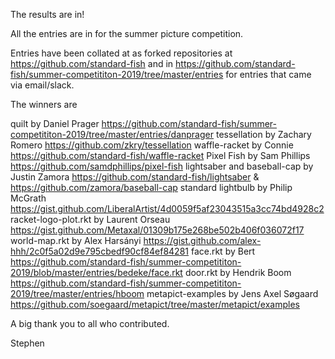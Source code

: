 The results are in!

All the entries are in for the summer picture competition.

Entries have been collated at as forked repositories at https://github.com/standard-fish and in  https://github.com/standard-fish/summer-competititon-2019/tree/master/entries for entries that came via email/slack.

The winners are

quilt by Daniel Prager https://github.com/standard-fish/summer-competititon-2019/tree/master/entries/danprager
tessellation by Zachary Romero https://github.com/zkry/tessellation
waffle-racket by Connie https://github.com/standard-fish/waffle-racket
Pixel Fish by Sam Phillips https://github.com/samdphillips/pixel-fish
lightsaber and baseball-cap by Justin Zamora https://github.com/standard-fish/lightsaber & https://github.com/zamora/baseball-cap
standard lightbulb by Philip McGrath https://gist.github.com/LiberalArtist/4d0059f5af23043515a3cc74bd4928c2
racket-logo-plot.rkt by Laurent Orseau https://gist.github.com/Metaxal/01309b175e268be502b406f036072f17
world-map.rkt by Alex Harsányi https://gist.github.com/alex-hhh/2c0f5a02d9e795cbedf90cf84ef84281
face.rkt by Bert https://github.com/standard-fish/summer-competititon-2019/blob/master/entries/bedeke/face.rkt
door.rkt  by Hendrik Boom https://github.com/standard-fish/summer-competititon-2019/tree/master/entries/hboom
metapict-examples by Jens Axel Søgaard https://github.com/soegaard/metapict/tree/master/metapict/examples

A big thank you to all who contributed.

Stephen
